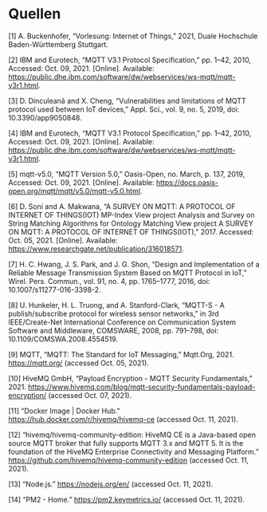 # Quellen

[1] A. Buckenhofer, “Vorlesung: Internet of Things,” 2021, Duale Hochschule Baden-Württemberg Stuttgart.<br>

[2] IBM and Eurotech, “MQTT V3.1 Protocol Specification,” pp. 1–42, 2010, Accessed: Oct. 09, 2021. [Online]. Available: https://public.dhe.ibm.com/software/dw/webservices/ws-mqtt/mqtt-v3r1.html.

[3] D. Dinculeană and X. Cheng, “Vulnerabilities and limitations of MQTT protocol used between IoT devices,” Appl. Sci., vol. 9, no. 5, 2019, doi: 10.3390/app9050848.

[4] IBM and Eurotech, “MQTT V3.1 Protocol Specification,” pp. 1–42, 2010, Accessed: Oct. 09, 2021. [Online]. Available: https://public.dhe.ibm.com/software/dw/webservices/ws-mqtt/mqtt-v3r1.html.

[5] mqtt-v5.0, “MQTT Version 5.0,” Oasis-Open, no. March, p. 137, 2019, Accessed: Oct. 09, 2021. [Online]. Available: https://docs.oasis-open.org/mqtt/mqtt/v5.0/mqtt-v5.0.html.

[6] D. Soni and A. Makwana, “A SURVEY ON MQTT: A PROTOCOL OF INTERNET OF THINGS(IOT) MP-Index View project Analysis and Survey on String Matching Algorithms for Ontology Matching View project A SURVEY ON MQTT: A PROTOCOL OF INTERNET OF THINGS(IOT),” 2017. Accessed: Oct. 05, 2021. [Online]. Available: https://www.researchgate.net/publication/316018571.

[7] H. C. Hwang, J. S. Park, and J. G. Shon, “Design and Implementation of a Reliable Message Transmission System Based on MQTT Protocol in IoT,” Wirel. Pers. Commun., vol. 91, no. 4, pp. 1765–1777, 2016, doi: 10.1007/s11277-016-3398-2.

[8] U. Hunkeler, H. L. Truong, and A. Stanford-Clark, “MQTT-S - A publish/subscribe protocol for wireless sensor networks,” in 3rd IEEE/Create-Net International Conference on Communication System Software and Middleware, COMSWARE, 2008, pp. 791–798, doi: 10.1109/COMSWA.2008.4554519.

[9] MQTT, “MQTT: The Standard for IoT Messaging,” Mqtt.Org, 2021. https://mqtt.org/ (accessed Oct. 05, 2021).

[10] HiveMQ GmbH, “Payload Encryption - MQTT Security Fundamentals,” 2021. https://www.hivemq.com/blog/mqtt-security-fundamentals-payload-encryption/ (accessed Oct. 07, 2021).

[11] “Docker Image | Docker Hub.” https://hub.docker.com/r/hivemq/hivemq-ce (accessed Oct. 11, 2021).

[12] “hivemq/hivemq-community-edition: HiveMQ CE is a Java-based open source MQTT broker that fully supports MQTT 3.x and MQTT 5. It is the foundation of the HiveMQ Enterprise Connectivity and Messaging Platform.” https://github.com/hivemq/hivemq-community-edition (accessed Oct. 11, 2021).

[13] “Node.js.” https://nodejs.org/en/ (accessed Oct. 11, 2021).

[14] “PM2 - Home.” https://pm2.keymetrics.io/ (accessed Oct. 11, 2021).